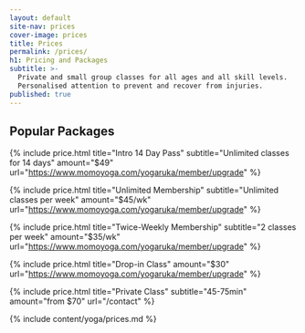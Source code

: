 ```yaml
---
layout: default
site-nav: prices
cover-image: prices
title: Prices
permalink: /prices/
h1: Pricing and Packages
subtitle: >-
  Private and small group classes for all ages and all skill levels.
  Personalised attention to prevent and recover from injuries.
published: true
---
```


<section class="container container--sm m-top--md">
  <h2>Popular Packages</h2>

  {% include price.html title="Intro 14 Day Pass" subtitle="Unlimited classes for 14 days" amount="$49" url="https://www.momoyoga.com/yogaruka/member/upgrade" %}

  {% include price.html title="Unlimited Membership" subtitle="Unlimited classes per week" amount="$45/wk" url="https://www.momoyoga.com/yogaruka/member/upgrade" %}

  {% include price.html title="Twice-Weekly Membership" subtitle="2 classes per week" amount="$35/wk" url="https://www.momoyoga.com/yogaruka/member/upgrade" %}

  {% include price.html title="Drop-in Class" amount="$30" url="https://www.momoyoga.com/yogaruka/member/upgrade" %}

  {% include price.html title="Private Class" subtitle="45-75min" amount="from $70" url="/contact" %}
</section>

<div class="Longform Longform--blogpost" markdown="1">
{% include content/yoga/prices.md %}
</div>
